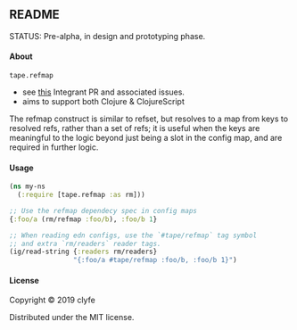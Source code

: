 ## README

STATUS: Pre-alpha, in design and prototyping phase.

#### About

`tape.refmap`

- see [this](https://github.com/weavejester/integrant/pull/64) Integrant PR and associated issues.
- aims to support both Clojure & ClojureScript

The refmap construct is similar to refset, but resolves to a map from
keys to resolved refs, rather than a set of refs; it is useful when the
keys are meaningful to the logic beyond just being a slot in the config
map, and are required in further logic.

#### Usage

```clojure
(ns my-ns
  (:require [tape.refmap :as rm]))

;; Use the refmap dependecy spec in config maps
{:foo/a (rm/refmap :foo/b), :foo/b 1}

;; When reading edn configs, use the `#tape/refmap` tag symbol
;; and extra `rm/readers` reader tags.
(ig/read-string {:readers rm/readers}
                "{:foo/a #tape/refmap :foo/b, :foo/b 1}")
```

#### License

Copyright © 2019 clyfe

Distributed under the MIT license.